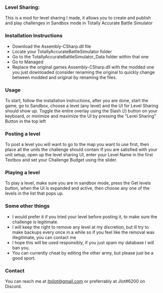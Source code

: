 ### Level Sharing:
This is a mod for level sharing I made, it allows you to create and publish and play challenges in Sandbox mode in Totally Accurate Battle Simulator
### Installation Instructions
* Download the Assembly-CSharp.dll file
* Locate your TotallyAccurateBattleSimulator folder
* Go to the TotallyAccurateBattleSimulator_Data folder within that one
* Go to Managed
* Replace the original games Assembly-CSharp.dll with the modded one you just downloaded (consider renaming the original to quickly change between modded and original by renaming the files.
### Usage
To start, follow the installation instructions, after you are done, start the game, go to Sandbox, choose a level (any level) and the UI for Level Sharing should show up. Toggle the entire overlay using the Slash (/) button on your keyboard, or minimize and maximize the UI by pressing the "Level Sharing" Button in the top left

### Posting a level
To post a level you will want to go to the map you want to use first, then place all the units the challenge should contain
If you are satisfied with your unit setup, open up the level sharing UI, enter your Level Name in the first Textbox and set your Challenge Budget using the slider.

### Playing a level
To play a level, make sure you are in sandbox mode, press the Get levels button, when the UI is expanded and active, then choose any one of the levels in the list that pops up.



### Some other things
* I would prefer it if you tried your level before posting it, to make sure the challenge is legitimate.
* I will keep the right to remove any level at my discretion, but ill try to make backups every once in a while so if you feel like the removal was illegitimate, you can contact me
* I hope this will be used responsibly, if you just spam my database I will ban you.
* You can currently cheat by editing the other army, but please just be a good sport.
### Contact
You can reach me at itsjlot@gmail.com or preferrably at Jlot#6200 on Discord.
